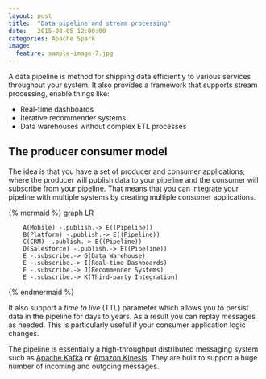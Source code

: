 ```yaml
---
layout: post
title:  "Data pipeline and stream processing"
date:   2015-08-05 12:00:00
categories: Apache Spark
image:
  feature: sample-image-7.jpg
---
```

A data pipeline is method for shipping data efficiently to various services throughout your system. It also provides a framework that supports stream processing, enable things like:
 
* Real-time dashboards 
* Iterative recommender systems
* Data warehouses without complex ETL processes

## The producer consumer model

The idea is that you have a set of producer and consumer applications, where the producer will publish data to your pipeline and the consumer will subscribe from your pipeline. That means that you can integrate your pipeline with multiple systems by creating multiple consumer applications. 


{% mermaid %}
        graph LR
 
        A(Mobile) -.publish.-> E((Pipeline)) 
        B(Platform) -.publish.-> E((Pipeline))
        C(CRM) -.publish.-> E((Pipeline)) 
        D(Salesforce) -.publish.-> E((Pipeline))
        E -.subscribe.-> G(Data Warehouse)
        E -.subscribe.-> I(Real-time Dashboards)
        E -.subscribe.-> J(Recommender Systems)
        E -.subscribe.-> K(Third-party Integration)
{% endmermaid %}


It also support a _time to live_ (TTL) parameter which allows you to persist data in the pipeline for days to years. As a result you can replay messages as needed. This is particularly useful if your consumer application logic changes. 

The pipeline is essentially a high-throughput distributed messaging system such as [Apache Kafka](http://kafka.apache.org/) or  [Amazon Kinesis](https://aws.amazon.com/kinesis/). They are built to support a huge number of incoming and outgoing messages.
